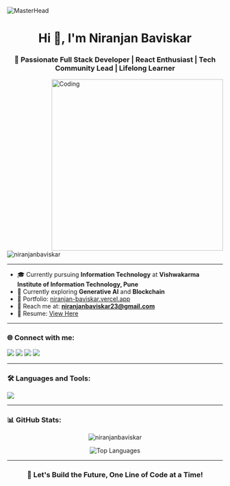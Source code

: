 ![MasterHead](https://media.licdn.com/dms/image/v2/D4D16AQHh4RBAAO0BDg/profile-displaybackgroundimage-shrink_350_1400/profile-displaybackgroundimage-shrink_350_1400/0/1727964499292?e=1750896000&v=beta&t=JnxOo_yRzIqlznT7sPi0liT2PoHdU3dtVbeqbDGJFnM)

<h1 align="center">Hi 👋, I'm Niranjan Baviskar</h1>
<h3 align="center">🚀 Passionate Full Stack Developer | React Enthusiast | Tech Community Lead | Lifelong Learner</h3>

<img align="right" alt="Coding" width="400" src="https://i.pinimg.com/originals/81/17/8b/81178b47a8598f0c81c4799f2cdd4057.gif">

<p align="left"> <img src="https://komarev.com/ghpvc/?username=niranjanbaviskar&label=Profile%20views&color=0e75b6&style=flat" alt="niranjanbaviskar" /> </p>

---

- 🎓 Currently pursuing **Information Technology** at **Vishwakarma Institute of Information Technology, Pune**  
- 🌱 Currently exploring **Generative AI** and **Blockchain**  
- 🔗 Portfolio: [niranjan-baviskar.vercel.app](https://niranjan-baviskar.vercel.app/)  
- 📧 Reach me at: **niranjanbaviskar23@gmail.com**  
- 📝 Resume: [View Here](https://drive.google.com/file/d/1PYpU6bFfpW9NBUKg1_W68UvWtmMAvFSp/view?usp=sharing) 

---

<h3 align="left">🌐 Connect with me:</h3>
<p align="left">
  <a href="https://twitter.com/niranjan_2305" target="_blank"><img src="https://img.shields.io/badge/Twitter-%231DA1F2.svg?&style=for-the-badge&logo=twitter&logoColor=white"/></a>
  <a href="https://linkedin.com/in/niranjanbaviskar" target="_blank"><img src="https://img.shields.io/badge/LinkedIn-%230077B5.svg?&style=for-the-badge&logo=linkedin&logoColor=white"/></a>
  <a href="https://instagram.com/niranjan_baviskar" target="_blank"><img src="https://img.shields.io/badge/Instagram-%23E4405F.svg?&style=for-the-badge&logo=instagram&logoColor=white"/></a>
  <a href="https://leetcode.com/niranjanbaviskar23" target="_blank"><img src="https://img.shields.io/badge/LeetCode-%23FFA116.svg?&style=for-the-badge&logo=leetcode&logoColor=black"/></a>
</p>

---

<h3 align="left">🛠️ Languages and Tools:</h3>
<p align="left">
  <img src="https://skillicons.dev/icons?i=react,nextjs,nodejs,express,tailwind,js,ts,html,css,java,python,mongodb,firebase,figma,git,github,c,cpp,angular,photoshop&theme=light" />
</p>

---

<h3 align="left">📊 GitHub Stats:</h3>

<p align="center">
  <img src="https://github-readme-stats.vercel.app/api?username=niranjanbaviskar&show_icons=true&theme=react&locale=en" alt="niranjanbaviskar" />
</p>

<p align="center">
  <img src="https://github-readme-stats.vercel.app/api/top-langs?username=niranjanbaviskar&layout=compact&theme=react" alt="Top Languages" />
</p>

---

<h3 align="center">🚀 Let's Build the Future, One Line of Code at a Time!</h3>
